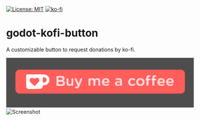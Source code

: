[![License: MIT](https://img.shields.io/badge/License-MIT-green.svg)](https://opensource.org/licenses/MIT)
[![ko-fi](https://www.ko-fi.com/img/githubbutton_sm.svg)](https://ko-fi.com/B0B3K1P9)

# godot-kofi-button

A customizable button to request donations by ko-fi.

![Screenshot](screenshots/Captura%20de%20pantalla_2020-08-14_17-23-49.png)
![Screenshot](screenshots/vokoscreen-2020-08-14_17-06-30.gif)
